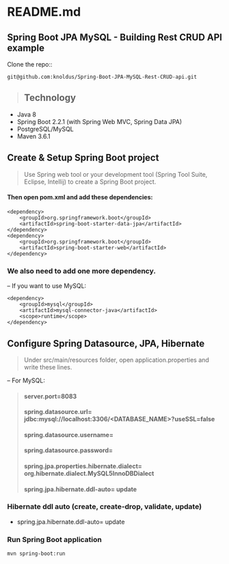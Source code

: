 
# README.md
## Spring Boot JPA MySQL - Building Rest CRUD API example

Clone the repo::
````
git@github.com:knoldus/Spring-Boot-JPA-MySQL-Rest-CRUD-api.git
````
> ## Technology

* Java 8
* Spring Boot 2.2.1 (with Spring Web MVC, Spring Data JPA)
* PostgreSQL/MySQL
* Maven 3.6.1

## Create & Setup Spring Boot project
>Use Spring web tool or your development tool (Spring Tool Suite, Eclipse, Intellij) to create a Spring Boot project.

#### Then open pom.xml and add these dependencies:
````
<dependency>
	<groupId>org.springframework.boot</groupId>
	<artifactId>spring-boot-starter-data-jpa</artifactId>
</dependency>
<dependency>
	<groupId>org.springframework.boot</groupId>
	<artifactId>spring-boot-starter-web</artifactId>
</dependency>
````
### We also need to add one more dependency.
– If you want to use MySQL:
````
<dependency>
	<groupId>mysql</groupId>
	<artifactId>mysql-connector-java</artifactId>
	<scope>runtime</scope>
</dependency>
````
## Configure Spring Datasource, JPA, Hibernate
> Under src/main/resources folder, open application.properties and write these lines.

– For MySQL:

> #### server.port=8083
> #### spring.datasource.url= jdbc:mysql://localhost:3306/<DATABASE_NAME>?useSSL=false
> #### spring.datasource.username= <USERNAME>
> #### spring.datasource.password= <PASSWORD>
> #### spring.jpa.properties.hibernate.dialect= org.hibernate.dialect.MySQL5InnoDBDialect
> #### spring.jpa.hibernate.ddl-auto= update

### Hibernate ddl auto (create, create-drop, validate, update)
* spring.jpa.hibernate.ddl-auto= update
### Run Spring Boot application

```
mvn spring-boot:run
```
